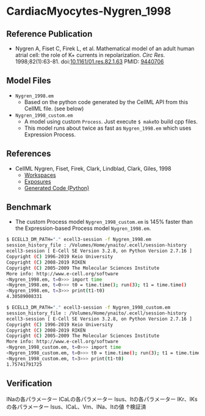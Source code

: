 CardiacMyocytes-Nygren_1998
==========================

Reference Publication
---------------------

* Nygren A, Fiset C, Firek L, et al. Mathematical model of an adult human atrial cell: the role of K+ currents in repolarization. *Circ Res*. 1998;82(1):63-81. doi:[10.1161/01.res.82.1.63](https://doi.org/10.1161/01.res.82.1.63) PMID: [9440706](https://pubmed.ncbi.nlm.nih.gov/9440706/)

Model Files
-----------

* `Nygren_1998.em`
  * Based on the python code generated by the CellML API from this CellML file. (see below)
* `Nygren_1998_custom.em`
  * A model using custom `Process`. Just execute `$ make`to build cpp files.
  * This model runs about twice as fast as `Nygren_1998.em` which uses Expression Process.

References
-----------

* CellML Nygren, Fiset, Firek, Clark, Lindblad, Clark, Giles, 1998
  * [Workspaces](https://models.physiomeproject.org/workspace/nygren_fiset_firek_clark_lindblad_clark_giles_1998)
  * [Exposures](https://models.physiomeproject.org/exposure/ad761ce160f3b4077bbae7a004c229e3)
  * [Generated Code (Python)](https://models.physiomeproject.org/exposure/ad761ce160f3b4077bbae7a004c229e3/nygren_fiset_firek_clark_lindblad_clark_giles_1998.cellml/@@cellml_codegen/Python)

Benchmark
-----------

* The custom Process model `Nygren_1998_custom.em` is 145% faster than the Expression-based Process model `Nygren_1998.em`.

```bash
$ ECELL3_DM_PATH="." ecell3-session -f Nygren_1998.em
session_history_file : /Volumes/Home/ynaito/.ecell/session-history
ecell3-session [ E-Cell SE Version 3.2.8, on Python Version 2.7.16 ]
Copyright (C) 1996-2019 Keio University
Copyright (C) 2008-2019 RIKEN
Copyright (C) 2005-2009 The Molecular Sciences Institute
More info: http://www.e-cell.org/software
<Nygren_1998.em, t=0>>> import time
<Nygren_1998.em, t=0>>> t0 = time.time(); run(3); t1 = time.time()
<Nygren_1998.em, t=3>>> print(t1-t0)
4.30589008331
```



```bash
$ ECELL3_DM_PATH="." ecell3-session -f Nygren_1998_custom.em
session_history_file : /Volumes/Home/ynaito/.ecell/session-history
ecell3-session [ E-Cell SE Version 3.2.8, on Python Version 2.7.16 ]
Copyright (C) 1996-2019 Keio University
Copyright (C) 2008-2019 RIKEN
Copyright (C) 2005-2009 The Molecular Sciences Institute
More info: http://www.e-cell.org/software
<Nygren_1998_custom.em, t=0>>> import time
<Nygren_1998_custom.em, t=0>>> t0 = time.time(); run(3); t1 = time.time()
<Nygren_1998_custom.em, t=3>>> print(t1-t0)
1.75741791725
```

Verification
--------------
INaの各パラメーター
ICaLの各パラメーター
Isus、Itの各パラメーター
IKr、IKsの各パラメーター
Isus、ICaL、Vm、INa、Itの値
↑検証済
